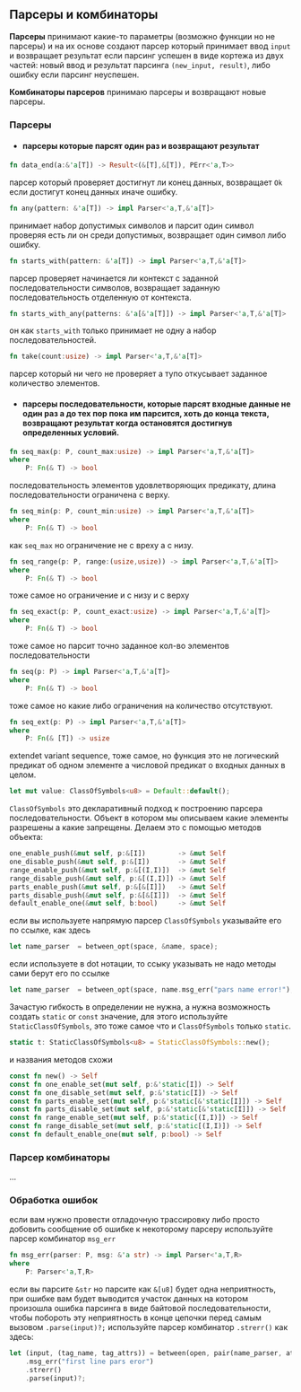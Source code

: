 ## Парсеры и комбинаторы

**Парсеры** принимают какие-то параметры (возможно функции но не парсеры) и на их основе создают парсер который принимает ввод `input` и возвращает результат если парсинг успешен в виде кортежа из двух частей: новый ввод и результат парсинга `(new_input, result)`, либо ошибку если парсинг неуспешен. 

**Комбинаторы парсеров** принимаю парсеры и возвращают новые парсеры.

### Парсеры

- #### парсеры которые парсят один раз и возвращают результат

```rust
fn data_end(a:&'a[T]) -> Result<(&[T],&[T]), PErr<'a,T>>
```
парсер который проверяет достигнут ли конец данных, возвращает `Ok` если достигут конец данных иначе ошибку.

```rust
fn any(pattern: &'a[T]) -> impl Parser<'a,T,&'a[T]> 
```
принимает набор допустимых символов и парсит один символ проверяя есть ли он среди допустимых, возвращает один символ либо ошибку.

```rust
fn starts_with(pattern: &'a[T]) -> impl Parser<'a,T,&'a[T]>
```
парсер проверяет начинается ли контекст с заданной последовательности символов, возвращает заданную последовательность отделенную от контекста. 

```rust
fn starts_with_any(patterns: &'a[&'a[T]]) -> impl Parser<'a,T,&'a[T]>
```
он как `starts_with` только принимает не одну а набор последовательностей.

```rust
fn take(count:usize) -> impl Parser<'a,T,&'a[T]>
```
парсер который ни чего не проверяет а тупо откусывает заданное количество элементов.

- #### парсеры последовательности, которые парсят входные данные не один раз а до тех пор пока им парсится, хоть до конца текста, возвращают результат когда остановятся достигнув определенных условий.

```rust
fn seq_max(p: P, count_max:usize) -> impl Parser<'a,T,&'a[T]>
where 
	P: Fn(& T) -> bool
```
последовательность элементов удовлетворяющих предикату, длина последовательности ограничена с верху.

```rust
fn seq_min(p: P, count_min:usize) -> impl Parser<'a,T,&'a[T]>
where
	P: Fn(& T) -> bool
```
как `seq_max` но ограничение не с вреху а с низу.

```rust
fn seq_range(p: P, range:(usize,usize)) -> impl Parser<'a,T,&'a[T]>
where
	P: Fn(& T) -> bool
```
тоже самое но ограничение и с низу и с верху

```rust
fn seq_exact(p: P, count_exact:usize) -> impl Parser<'a,T,&'a[T]>
where
	P: Fn(& T) -> bool
```
тоже самое но парсит точно заданное кол-во элементов последовательности

```rust
fn seq(p: P) -> impl Parser<'a,T,&'a[T]>
where
	P: Fn(& T) -> bool
```
тоже самое но какие либо ограничения на количество отсутствуют.

```rust
fn seq_ext(p: P) -> impl Parser<'a,T,&'a[T]>
where
    P: Fn(& [T]) -> usize
```
extendet variant sequence, тоже самое, но функция это не логический предикат об одном элементе а числовой предикат о входных данных в целом.

```rust
let mut value: ClassOfSymbols<u8> = Default::default();
```
`ClassOfSymbols` это декларативный подход к построению парсера последовательности. Объект в котором мы описываем какие элементы разрешены а какие запрещены. Делаем это с помощью методов объекта:
```rust
one_enable_push(&mut self, p:&[I])        -> &mut Self 
one_disable_push(&mut self, p:&[I])       -> &mut Self
range_enable_push(&mut self, p:&[(I,I)])  -> &mut Self
range_disable_push(&mut self, p:&[(I,I)]) -> &mut Self
parts_enable_push(&mut self, p:&[&[I]])   -> &mut Self
parts_disable_push(&mut self, p:&[&[I]])  -> &mut Self
default_enable_one(&mut self, b:bool)     -> &mut Self
```
если вы используете напрямую парсер `ClassOfSymbols` указывайте его по ссылке, как здесь
```rust
let name_parser  = between_opt(space, &name, space);
```
если используете в dot нотации, то ссыку указывать не надо методы сами берут его по ссылке
```rust
let name_parser  = between_opt(space, name.msg_err("pars name error!"), space);
``` 

Зачастую гибкость в определении не нужна, а нужна возможность создать `static` or `const` значение, для этого используйте `StaticClassOfSymbols`,
это тоже самое что и `ClassOfSymbols` только `static`.

```rust
static t: StaticClassOfSymbols<u8> = StaticClassOfSymbols::new();
```
и названия методов схожи 
```rust
const fn new() -> Self
const fn one_enable_set(mut self, p:&'static[I]) -> Self
const fn one_disable_set(mut self, p:&'static[I]) -> Self 
const fn parts_enable_set(mut self, p:&'static[&'static[I]]) -> Self 
const fn parts_disable_set(mut self, p:&'static[&'static[I]]) -> Self 
const fn range_enable_set(mut self, p:&'static[(I,I)]) -> Self 
const fn range_disable_set(mut self, p:&'static[(I,I)]) -> Self 
const fn default_enable_one(mut self, p:bool) -> Self
```





### Парсер комбинаторы

...


### Обработка ошибок

если вам нужно провести отладочную трассировку либо просто добовить сообщение об ошибке к некоторому парсеру используйте парсер комбинатор `msg_err`
```rust
fn msg_err(parser: P, msg: &'a str) -> impl Parser<'a,T,R>
where
    P: Parser<'a,T,R>
```
если вы парсите `&str` но парсите как `&[u8]` будет одна неприятность, при ошибке вам будет выводится участок данных на котором произошла ошибка парсинга в виде байтовой последовательности, чтобы побороть эту неприятность в конце цепочки перед самым вызовом `.parse(input)?;` используйте парсер комбинатор `.strerr()` как здесь: 
```rust
let (input, (tag_name, tag_attrs)) = between(open, pair(name_parser, attrs), close)
	.msg_err("first line pars eror")
	.strerr()
	.parse(input)?;
```

